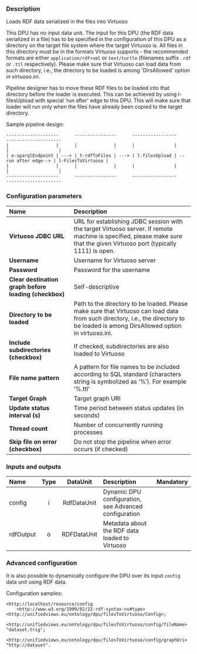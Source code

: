 ### Description

Loads RDF data serialized in the files into Virtuoso

This DPU has no input data unit. The input for this DPU (the RDF data serialized in a file) has to be specified in the configuration of this DPU as a directory on the target file system where the target Virtuoso is. All files in this directory must be in the formats Virtuoso supports - the recommended formats are either `application/rdf+xml` or `text/turtle` (filenames suffix `.rdf` or `.ttl` respectively). Please make sure that Virtuoso can load data from such directory, i.e., the directory to be loaded is among 'DirsAllowed' option in virtuoso.ini.

Pipeline designer has to move these RDF files to be loaded into that directory before the loader is executed. This can be achieved by using l-filesUpload with special ‘run after' edge to this DPU. This will make sure that loader will run only when the files have already been copied to the target directory. 

Sample pipeline design:

    --------------------      ----------------      -----------------                     ---------------------
    |                  |      |              |      |               |                     |                   |
    | e-sparqlEndpoint | ---> | t-rdfToFiles | ---> | l-filesUpload | --run after edge--> | l-FilesToVirtuoso |
    |                  |      |              |      |               |                     |                   |
    --------------------      ----------------      -----------------                     ---------------------

### Configuration parameters

| Name | Description |
|:----|:----|
|**Virtuoso JDBC URL** | URL for establishing JDBC session with the target Virtuoso server. If remote machine is specified, please make sure that the given Virtuoso port (typically 1111) is open. |
|**Username** | Username for Virtuoso server |
|**Password** | Password for the username |
|**Clear destination graph before loading (checkbox)** | Self-descriptive |
|**Directory to be loaded** | Path to the directory to be loaded. Please make sure that Virtuoso can load data from such directory, i.e., the directory to be loaded is among DirsAllowed option in virtuoso.ini. |
|**Include subdirectories (checkbox)** | If checked, subdirectories are also loaded to Virtuoso |
|**File name pattern** | A pattern for file names to be included according to SQL standard (characters string is symbolized as ‘%’). For example ‘%.ttl’ |
|**Target Graph** | Target graph URI |
|**Update status interval (s)** | Time period between status updates (in seconds) |
|**Thread count** | Number of concurrently running processes |
|**Skip file on error (checkbox)** | Do not stop the pipeline when error occurs (if checked) |

### Inputs and outputs

|Name |Type | DataUnit | Description | Mandatory |
|:--------|:------:|:------:|:-------------|:---------------------:|
|config |i| RdfDataUnit | Dynamic DPU configuration, see Advanced configuration | &nbsp; |
|rdfOutput |o| RDFDataUnit | Metadata about the RDF data loaded to Virtuoso | &nbsp; |


### Advanced configuration

It is also possible to dynamically configure the DPU over its input `config` data unit using RDF data.

Configuration samples:

```turtle
<http://localhost/resource/config	
    <http://www.w3.org/1999/02/22-rdf-syntax-ns#type> <http://unifiedviews.eu/ontology/dpu/filesToVirtuoso/Config>;
    <http://unifiedviews.eu/ontology/dpu/filesToVirtuoso/config/fileName> "dataset.trig";
    <http://unifiedviews.eu/ontology/dpu/filesToVirtuoso/config/graphUri> "http://dataset".
```
